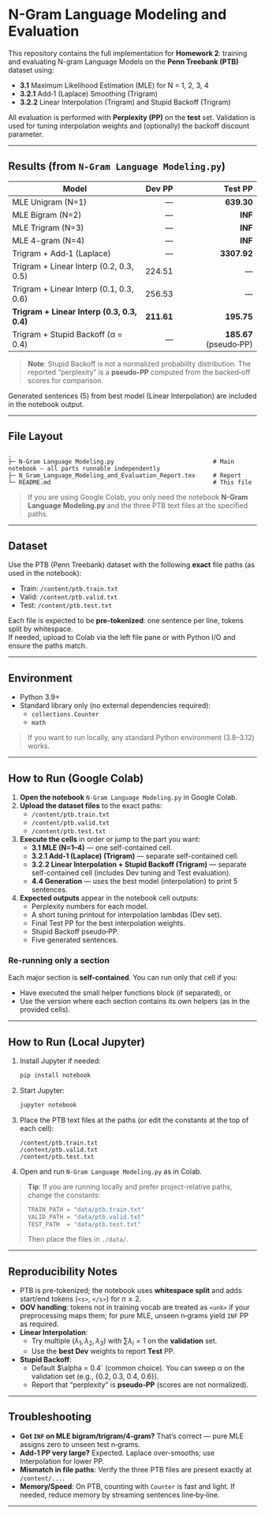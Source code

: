 
# N-Gram Language Modeling and Evaluation

This repository contains the full implementation for **Homework 2**: training and evaluating N-gram Language Models on the **Penn Treebank (PTB)** dataset using:
- **3.1** Maximum Likelihood Estimation (MLE) for N = 1, 2, 3, 4
- **3.2.1** Add‑1 (Laplace) Smoothing (Trigram)
- **3.2.2** Linear Interpolation (Trigram) and Stupid Backoff (Trigram)

All evaluation is performed with **Perplexity (PP)** on the **test** set. Validation is used for tuning interpolation weights and (optionally) the backoff discount parameter.

---

## Results (from `N-Gram Language Modeling.py`)

| Model | Dev PP | Test PP |
|---|---:|---:|
| MLE Unigram (N=1) | — | **639.30** |
| MLE Bigram (N=2) | — | **INF** |
| MLE Trigram (N=3) | — | **INF** |
| MLE 4-gram (N=4) | — | **INF** |
| Trigram + Add‑1 (Laplace) | — | **3307.92** |
| Trigram + Linear Interp (0.2, 0.3, 0.5) | 224.51 | — |
| Trigram + Linear Interp (0.1, 0.3, 0.6) | 256.53 | — |
| **Trigram + Linear Interp (0.3, 0.3, 0.4)** | **211.61** | **195.75** |
| Trigram + Stupid Backoff (α = 0.4) | — | **185.67** (pseudo‑PP) |

> **Note**: Stupid Backoff is not a normalized probability distribution. The reported “perplexity” is a **pseudo‑PP** computed from the backed‑off scores for comparison.

Generated sentences (5) from best model (Linear Interpolation) are included in the notebook output.

---

## File Layout

```
.
├─ N-Gram Language Modeling.py                            # Main notebook — all parts runnable independently
├─ N_Gram_Language_Modeling_and_Evaluation_Report.tex     # Report
└─ README.md                                              # This file
```

> If you are using Google Colab, you only need the notebook **N-Gram Language Modeling.py** and the three PTB text files at the specified paths.

---

## Dataset

Use the PTB (Penn Treebank) dataset with the following **exact** file paths (as used in the notebook):

- Train:  `/content/ptb.train.txt`  
- Valid:  `/content/ptb.valid.txt`  
- Test:   `/content/ptb.test.txt`

Each file is expected to be **pre-tokenized**: one sentence per line, tokens split by whitespace.  
If needed, upload to Colab via the left file pane or with Python I/O and ensure the paths match.

---

## Environment

- Python 3.9+
- Standard library only (no external dependencies required):
  - `collections.Counter`
  - `math`

> If you want to run locally, any standard Python environment (3.8–3.12) works.

---

## How to Run (Google Colab)

1. **Open the notebook** `N-Gram Language Modeling.py` in Google Colab.
2. **Upload the dataset files** to the exact paths:
   - `/content/ptb.train.txt`
   - `/content/ptb.valid.txt`
   - `/content/ptb.test.txt`
3. **Execute the cells** in order or jump to the part you want:
   - **3.1 MLE (N=1–4)** — one self-contained cell.  
   - **3.2.1 Add‑1 (Laplace) (Trigram)** — separate self-contained cell.  
   - **3.2.2 Linear Interpolation + Stupid Backoff (Trigram)** — separate self-contained cell (includes Dev tuning and Test evaluation).  
   - **4.4 Generation** — uses the best model (interpolation) to print 5 sentences.
4. **Expected outputs** appear in the notebook cell outputs:
   - Perplexity numbers for each model.
   - A short tuning printout for interpolation lambdas (Dev set).
   - Final Test PP for the best interpolation weights.
   - Stupid Backoff pseudo‑PP.
   - Five generated sentences.

### Re-running only a section
Each major section is **self-contained**. You can run only that cell if you:
- Have executed the small helper functions block (if separated), or
- Use the version where each section contains its own helpers (as in the provided cells).

---

## How to Run (Local Jupyter)

1. Install Jupyter if needed:
   ```bash
   pip install notebook
   ```
2. Start Jupyter:
   ```bash
   jupyter notebook
   ```
3. Place the PTB text files at the paths (or edit the constants at the top of each cell):
   ```text
   /content/ptb.train.txt
   /content/ptb.valid.txt
   /content/ptb.test.txt
   ```
4. Open and run `N-Gram Language Modeling.py` as in Colab.

> **Tip**: If you are running locally and prefer project-relative paths, change the constants:
> ```python
> TRAIN_PATH = "data/ptb.train.txt"
> VALID_PATH = "data/ptb.valid.txt"
> TEST_PATH  = "data/ptb.test.txt"
> ```
> Then place the files in `./data/`.

---

## Reproducibility Notes

- PTB is pre-tokenized; the notebook uses **whitespace split** and adds start/end tokens (`<s>`, `</s>`) for $n \ge 2$.
- **OOV handling**: tokens not in training vocab are treated as `<unk>` if your preprocessing maps them; for pure MLE, unseen n‑grams yield `INF` PP as required.
- **Linear Interpolation**:
  - Try multiple $(\lambda_1,\lambda_2,\lambda_3)$ with $\sum \lambda_i = 1$ on the **validation** set.
  - Use the **best Dev** weights to report **Test** PP.
- **Stupid Backoff**:
  - Default $\alpha = 0.4` (common choice). You can sweep α on the validation set (e.g., {0.2, 0.3, 0.4, 0.6}).
  - Report that “perplexity” is **pseudo‑PP** (scores are not normalized).

---

## Troubleshooting

- **Got `INF` on MLE bigram/trigram/4‑gram?** That’s correct — pure MLE assigns zero to unseen test n‑grams.
- **Add‑1 PP very large?** Expected. Laplace over-smooths; use Interpolation for lower PP.
- **Mismatch in file paths**: Verify the three PTB files are present exactly at `/content/...`.  
- **Memory/Speed**: On PTB, counting with `Counter` is fast and light. If needed, reduce memory by streaming sentences line‑by‑line.

---
